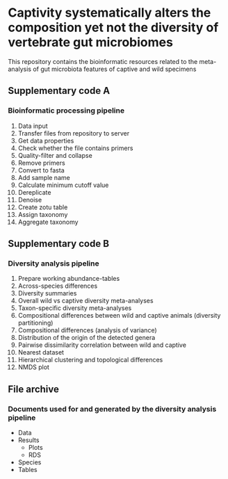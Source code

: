 # Captivity systematically alters the composition yet not the diversity of vertebrate gut microbiomes
This repository contains the bioinformatic resources related to the meta-analysis of gut microbiota features of captive and wild specimens

## Supplementary code A
### Bioinformatic processing pipeline

1) Data input
2) Transfer files from repository to server
3) Get data properties
4) Check whether the file contains primers
5) Quality-filter and collapse
6) Remove primers
7) Convert to fasta
8) Add sample name
9) Calculate minimum cutoff value
10) Dereplicate
11) Denoise
12) Create zotu table
13) Assign taxonomy
14) Aggregate taxonomy

## Supplementary code B
### Diversity analysis pipeline

 1) Prepare working abundance-tables
 2) Across-species differences
 3) Diversity summaries
 4) Overall wild vs captive diversity meta-analyses
 5) Taxon-specific diversity meta-analyses
 6) Compositional differences between wild and captive animals (diversity partitioning)
 7) Compositional differences (analysis of variance)
 8) Distribution of the origin of the detected genera
 9) Pairwise dissimilarity correlation between wild and captive
 10) Nearest dataset
 11) Hierarchical clustering and topological differences
 12) NMDS plot

## File archive
### Documents used for and generated by the diversity analysis pipeline
- Data
- Results
  - Plots
  - RDS
- Species
- Tables
